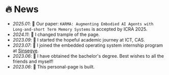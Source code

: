 # 🔥 News
- *2025.01*: 🎉 Our paper: `KARMA: Augmenting Embodied AI Agents with Long-and-short Term Memory Systems` is accepted by ICRA 2025.
- *2024.11*: 🎉 I changed trample of the page.
- *2023.09*: 🎉 I started the hopeful academic journey at ICT, CAS.
- *2023.07*: 🎉 I joined the embedded operating system internship program at [Sinsegye](https://www.sinsegye.com.cn/).
- *2023.06*: 🎉 I have obtained the bachelor's degree. Best wishes to all the friends and myself!
- *2023.06*: 🎉 This personal-page is built.
